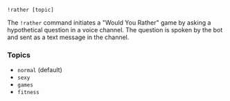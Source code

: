 ```plaintext
!rather [topic]
```
The `!rather` command initiates a "Would You Rather" game by asking a hypothetical question in a voice channel. The question is spoken by the bot and sent as a text message in the channel.
### Topics
- `normal` (default)
- `sexy`
- `games`
- `fitness`